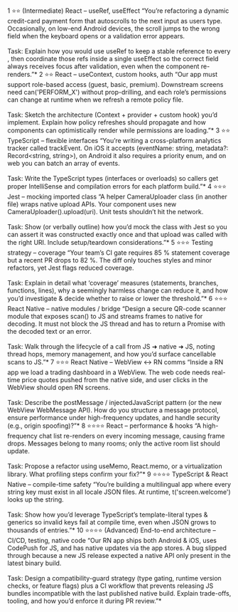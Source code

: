 

1	⭐⭐ (Intermediate)	React – useRef, useEffect	“You’re refactoring a dynamic credit-card payment form that autoscrolls to the next input as users type.  Occasionally, on low-end Android devices, the scroll jumps to the wrong field when the keyboard opens or a validation error appears.<br><br>Task: Explain how you would use useRef to keep a stable reference to every <TextInput>, then coordinate those refs inside a single useEffect so the correct field always receives focus after validation, even when the component re-renders.”*
2	⭐⭐	React – useContext, custom hooks, auth	“Our app must support role-based access (guest, basic, premium).  Downstream screens need can('PERFORM_X') without prop-drilling, and each role’s permissions can change at runtime when we refresh a remote policy file.<br><br>Task: Sketch the architecture (Context + provider + custom hook) you’d implement.  Explain how policy refreshes should propagate and how components can optimistically render while permissions are loading.”*
3	⭐⭐	TypeScript – flexible interfaces	“You’re writing a cross-platform analytics tracker called trackEvent.  On iOS it accepts (eventName: string, metadata?: Record<string, string>), on Android it also requires a priority enum, and on web you can batch an array of events.<br><br>Task: Write the TypeScript types (interfaces or overloads) so callers get proper IntelliSense and compilation errors for each platform build.”*
4	⭐⭐⭐	Jest – mocking imported class	“A helper CameraUploader class (in another file) wraps native upload APIs.  Your component uses new CameraUploader().upload(uri).  Unit tests shouldn’t hit the network.<br><br>Task: Show (or verbally outline) how you’d mock the class with Jest so you can assert it was constructed exactly once and that upload was called with the right URI.  Include setup/teardown considerations.”*
5	⭐⭐⭐	Testing strategy – coverage	“Your team’s CI gate requires 85 % statement coverage but a recent PR drops to 82 %.  The diff only touches styles and minor refactors, yet Jest flags reduced coverage.<br><br>Task: Explain in detail what ‘coverage’ measures (statements, branches, functions, lines), why a seemingly harmless change can reduce it, and how you’d investigate & decide whether to raise or lower the threshold.”*
6	⭐⭐⭐	React Native – native modules / bridge	“Design a secure QR-code scanner module that exposes scan() to JS and streams frames to native for decoding.  It must not block the JS thread and has to return a Promise with the decoded text or an error.<br><br>Task: Walk through the lifecycle of a call from JS ➜ native ➜ JS, noting thread hops, memory management, and how you’d surface cancellable scans to JS.”*
7	⭐⭐⭐	React Native – WebView ↔︎ RN comms	“Inside a RN app we load a trading dashboard in a WebView.  The web code needs real-time price quotes pushed from the native side, and user clicks in the WebView should open RN screens.<br><br>Task: Describe the postMessage / injectedJavaScript pattern (or the new WebView WebMessage API).  How do you structure a message protocol, ensure performance under high-frequency updates, and handle security (e.g., origin spoofing)?”*
8	⭐⭐⭐⭐	React – performance & hooks	“A high-frequency chat list re-renders on every incoming message, causing frame drops.  Messages belong to many rooms; only the active room list should update.<br><br>Task: Propose a refactor using useMemo, React.memo, or a virtualization library.  What profiling steps confirm your fix?”*
9	⭐⭐⭐⭐	TypeScript & React Native – compile-time safety	“You’re building a multilingual app where every string key must exist in all locale JSON files.  At runtime, t('screen.welcome') looks up the string.<br><br>Task: Show how you’d leverage TypeScript’s template-literal types & generics so invalid keys fail at compile time, even when JSON grows to thousands of entries.”*
10	⭐⭐⭐⭐ (Advanced)	End-to-end architecture – CI/CD, testing, native code	“Our RN app ships both Android & iOS, uses CodePush for JS, and has native updates via the app stores.  A bug slipped through because a new JS release expected a native API only present in the latest binary build.<br><br>Task: Design a compatibility-guard strategy (type gating, runtime version checks, or feature flags) plus a CI workflow that prevents releasing JS bundles incompatible with the last published native build.  Explain trade-offs, tooling, and how you’d enforce it during PR review.”*
